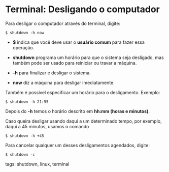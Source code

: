 # Terminal: Desligando o computador


Para desligar o computador através do terminal, digite:

```
$ shutdown -h now
```

- **$** indica que você deve usar o **usuário comum** para fazer essa operação.

- **shutdown** programa um horário para que o sistema seja desligado, mas também pode ser usado para reiniciar ou travar a máquina.

- **-h** para finalizar e desligar o sistema.

- **now** diz a máquina para desligar imediatamente.


Também é possível especificar um horário para o desligamento. Exemplo:

```
$ shutdown -h 21:55
```

Depois do **-h** temos o horário descrito em **hh:mm (horas e minutos)**.

Caso queira desligar usando daqui a um determinado tempo, por exemplo, daqui a 45 minutos, usamos o comando

```
$ shutdown -h +45
```

Para cancelar qualquer um desses desligamentos agendados, digite:

```
$ shutdown -c
```

tags: shutdown, linux, terminal
